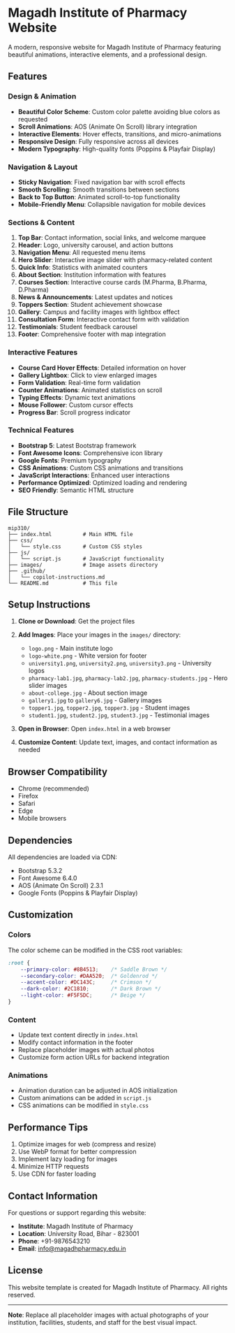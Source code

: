# Magadh Institute of Pharmacy Website

A modern, responsive website for Magadh Institute of Pharmacy featuring beautiful animations, interactive elements, and a professional design.

## Features

### Design & Animation
- **Beautiful Color Scheme**: Custom color palette avoiding blue colors as requested
- **Scroll Animations**: AOS (Animate On Scroll) library integration
- **Interactive Elements**: Hover effects, transitions, and micro-animations
- **Responsive Design**: Fully responsive across all devices
- **Modern Typography**: High-quality fonts (Poppins & Playfair Display)

### Navigation & Layout
- **Sticky Navigation**: Fixed navigation bar with scroll effects
- **Smooth Scrolling**: Smooth transitions between sections
- **Back to Top Button**: Animated scroll-to-top functionality
- **Mobile-Friendly Menu**: Collapsible navigation for mobile devices

### Sections & Content
1. **Top Bar**: Contact information, social links, and welcome marquee
2. **Header**: Logo, university carousel, and action buttons
3. **Navigation Menu**: All requested menu items
4. **Hero Slider**: Interactive image slider with pharmacy-related content
5. **Quick Info**: Statistics with animated counters
6. **About Section**: Institution information with features
7. **Courses Section**: Interactive course cards (M.Pharma, B.Pharma, D.Pharma)
8. **News & Announcements**: Latest updates and notices
9. **Toppers Section**: Student achievement showcase
10. **Gallery**: Campus and facility images with lightbox effect
11. **Consultation Form**: Interactive contact form with validation
12. **Testimonials**: Student feedback carousel
13. **Footer**: Comprehensive footer with map integration

### Interactive Features
- **Course Card Hover Effects**: Detailed information on hover
- **Gallery Lightbox**: Click to view enlarged images
- **Form Validation**: Real-time form validation
- **Counter Animations**: Animated statistics on scroll
- **Typing Effects**: Dynamic text animations
- **Mouse Follower**: Custom cursor effects
- **Progress Bar**: Scroll progress indicator

### Technical Features
- **Bootstrap 5**: Latest Bootstrap framework
- **Font Awesome Icons**: Comprehensive icon library
- **Google Fonts**: Premium typography
- **CSS Animations**: Custom CSS animations and transitions
- **JavaScript Interactions**: Enhanced user interactions
- **Performance Optimized**: Optimized loading and rendering
- **SEO Friendly**: Semantic HTML structure

## File Structure

```
mip310/
├── index.html          # Main HTML file
├── css/
│   └── style.css       # Custom CSS styles
├── js/
│   └── script.js       # JavaScript functionality
├── images/             # Image assets directory
├── .github/
│   └── copilot-instructions.md
└── README.md           # This file
```

## Setup Instructions

1. **Clone or Download**: Get the project files
2. **Add Images**: Place your images in the `images/` directory:
   - `logo.png` - Main institute logo
   - `logo-white.png` - White version for footer
   - `university1.png`, `university2.png`, `university3.png` - University logos
   - `pharmacy-lab1.jpg`, `pharmacy-lab2.jpg`, `pharmacy-students.jpg` - Hero slider images
   - `about-college.jpg` - About section image
   - `gallery1.jpg` to `gallery6.jpg` - Gallery images
   - `topper1.jpg`, `topper2.jpg`, `topper3.jpg` - Student images
   - `student1.jpg`, `student2.jpg`, `student3.jpg` - Testimonial images

3. **Open in Browser**: Open `index.html` in a web browser
4. **Customize Content**: Update text, images, and contact information as needed

## Browser Compatibility

- Chrome (recommended)
- Firefox
- Safari
- Edge
- Mobile browsers

## Dependencies

All dependencies are loaded via CDN:
- Bootstrap 5.3.2
- Font Awesome 6.4.0
- AOS (Animate On Scroll) 2.3.1
- Google Fonts (Poppins & Playfair Display)

## Customization

### Colors
The color scheme can be modified in the CSS root variables:
```css
:root {
    --primary-color: #8B4513;    /* Saddle Brown */
    --secondary-color: #DAA520;  /* Goldenrod */
    --accent-color: #DC143C;     /* Crimson */
    --dark-color: #2C1810;       /* Dark Brown */
    --light-color: #F5F5DC;      /* Beige */
}
```

### Content
- Update text content directly in `index.html`
- Modify contact information in the footer
- Replace placeholder images with actual photos
- Customize form action URLs for backend integration

### Animations
- Animation duration can be adjusted in AOS initialization
- Custom animations can be added in `script.js`
- CSS animations can be modified in `style.css`

## Performance Tips

1. Optimize images for web (compress and resize)
2. Use WebP format for better compression
3. Implement lazy loading for images
4. Minimize HTTP requests
5. Use CDN for faster loading

## Contact Information

For questions or support regarding this website:
- **Institute**: Magadh Institute of Pharmacy
- **Location**: University Road,  Bihar - 823001
- **Phone**: +91-9876543210
- **Email**: info@magadhpharmacy.edu.in

## License

This website template is created for Magadh Institute of Pharmacy. All rights reserved.

---

**Note**: Replace all placeholder images with actual photographs of your institution, facilities, students, and staff for the best visual impact.